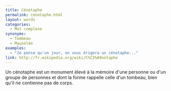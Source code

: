```yaml
---
title: Cénotaphe
permalink: cenotaphe.html
layout: words
categories:
  - Mot complexe
synonyms:
  - Tombeau
  - Mausolée
examples:
  - "Je pense qu'un jour, on vous érigera un cénotaphe..."
link: http://fr.wikipedia.org/wiki/C%C3%A9notaphe
---
```


Un cénotaphe est un monument élevé à la mémoire d'une personne ou d'un groupe de personnes et dont la forme rappelle celle d'un tombeau, bien qu'il ne contienne pas de corps.
